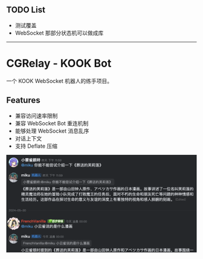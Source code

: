 ## TODO List

- 测试覆盖
- WebSocket 那部分状态机可以做成库

---

# CGRelay - KOOK Bot

一个 KOOK WebSocket 机器人的练手项目。

## Features

- 兼容访问速率限制
- 兼容 WebSocket Bot 重连机制
- 能够处理 WebSocket 消息乱序
- 对话上下文
- 支持 Deflate 压缩

![Demo](doc/demo2.png)
